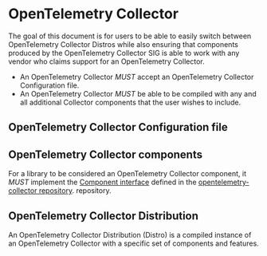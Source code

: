 <!--- Hugo front matter used to generate the website version of this page:
path_base_for_github_subdir:
  from: tmp/otel/specification/baggage/_index.md
  to: baggage/README.md
--->

# OpenTelemetry Collector

The goal of this document is for users to be able to easily switch between
OpenTelemetry Collector Distros while also ensuring that components produced by
the OpenTelemetry Collector SIG is able to work with any vendor who claims
support for an OpenTelemetry Collector.

- An OpenTelemetry Collector _MUST_ accept an OpenTelemetry Collector Configuration
  file.
- An OpenTelemetry Collector _MUST_ be able to be compiled with any and all
  additional Collector components that the user wishes to include.

## OpenTelemetry Collector Configuration file

## OpenTelemetry Collector components

For a library to be considered an OpenTelemetry Collector component, it _MUST_
implement the [Component interface](https://github.com/open-telemetry/opentelemetry-collector/blob/main/component/component.go)
defined in the [opentelemetry-collector repository](https://github.com/open-telemetry/opentelemetry-collector).
repository.

## OpenTelemetry Collector Distribution

An OpenTelemetry Collector Distribution (Distro) is a compiled instance
of an OpenTelemetry Collector with a specific set of components and features.
